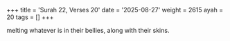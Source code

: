 +++
title = 'Surah 22, Verses 20'
date = '2025-08-27'
weight = 2615
ayah = 20
tags = []
+++

melting whatever is in their bellies, along with their skins.